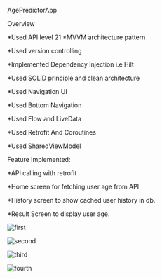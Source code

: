 AgePredictorApp

Overview

*Used API level 21 *MVVM architecture pattern

*Used version controlling

*Implemented Dependency Injection i.e Hilt

*Used SOLID principle and clean architecture

*Used Navigation UI

*Used Bottom Navigation

*Used Flow and LiveData

*Used Retrofit And Coroutines

*Used SharedViewModel

Feature Implemented:

*API calling with retrofit

*Home screen for fetching user age from API

*History screen to show cached user history in db.

*Result Screen to display user age.

![first](https://user-images.githubusercontent.com/39848473/205457526-0ec46523-1799-4500-b4d8-913cc5460e25.png)
 
 ![second](https://user-images.githubusercontent.com/39848473/205457470-7fb80eda-085d-4175-93f6-6103669b5f99.png)
 
 ![third](https://user-images.githubusercontent.com/39848473/205457542-17871f80-9705-49b0-82a4-362ab559dd0f.png)

![fourth](https://user-images.githubusercontent.com/39848473/205457551-9bae6381-4081-491b-a619-f94e66446b62.png)
